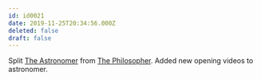 ```yaml
---
id: id0021
date: 2019-11-25T20:34:56.000Z
deleted: false
draft: false
---
```


Split [The Astronomer][1] from [The Philosopher][2]. Added new opening videos to astronomer.

[1]: the-astronomer.html
[2]: the-philosopher.html